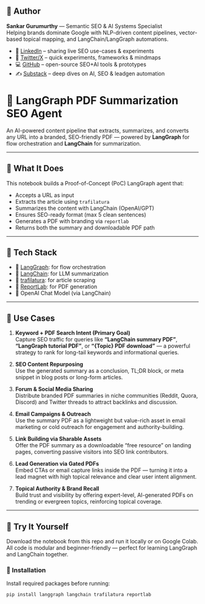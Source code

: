 ## 🙋 Author

**Sankar Gurumurthy** — Semantic SEO & AI Systems Specialist  
Helping brands dominate Google with NLP-driven content pipelines, vector-based topical mapping, and LangChain/LangGraph automations.

- 🔗 [LinkedIn](https://www.linkedin.com/in/sankar-gurumurthy-a1044a136/) – sharing live SEO use-cases & experiments  
- 🧵 [Twitter/X](https://x.com/SankarGurumurt1) – quick experiments, frameworks & mindmaps  
- 💻 [GitHub](https://github.com/sg-sankar) – open-source SEO+AI tools & prototypes  
- ✍️ [Substack](https://sankargurumurthy.substack.com/) – deep dives on AI, SEO & leadgen automation


# 🧠 LangGraph PDF Summarization SEO Agent

An AI-powered content pipeline that extracts, summarizes, and converts any URL into a branded, SEO-friendly PDF — powered by **LangGraph** for flow orchestration and **LangChain** for summarization.

---

## 🚀 What It Does

This notebook builds a Proof-of-Concept (PoC) LangGraph agent that:
- Accepts a URL as input
- Extracts the article using `trafilatura`
- Summarizes the content with LangChain (OpenAI/GPT)
- Ensures SEO-ready format (max 5 clean sentences)
- Generates a PDF with branding via `reportlab`
- Returns both the summary and downloadable PDF path

---

## 🧱 Tech Stack

- 🧩 [LangGraph](https://github.com/langchain-ai/langgraph): for flow orchestration  
- 🧠 [LangChain](https://github.com/langchain-ai/langchain): for LLM summarization  
- 🧼 [trafilatura](https://github.com/adbar/trafilatura): for article scraping  
- 🧾 [ReportLab](https://www.reportlab.com/): for PDF generation  
- 💬 OpenAI Chat Model (via LangChain)

---

## 📌 Use Cases

1. **Keyword + PDF Search Intent (Primary Goal)**  
   Capture SEO traffic for queries like **“LangChain summary PDF”**, **“LangGraph tutorial PDF”**, or **“{Topic} PDF download”** — a powerful strategy to rank for long-tail keywords and informational queries.

2. **SEO Content Repurposing**  
   Use the generated summary as a conclusion, TL;DR block, or meta snippet in blog posts or long-form articles.

3. **Forum & Social Media Sharing**  
   Distribute branded PDF summaries in niche communities (Reddit, Quora, Discord) and Twitter threads to attract backlinks and discussion.

4. **Email Campaigns & Outreach**  
   Use the summary PDF as a lightweight but value-rich asset in email marketing or cold outreach for engagement and authority-building.

5. **Link Building via Sharable Assets**  
   Offer the PDF summary as a downloadable “free resource” on landing pages, converting passive visitors into SEO link contributors.

6. **Lead Generation via Gated PDFs**  
   Embed CTAs or email capture links inside the PDF — turning it into a lead magnet with high topical relevance and clear user intent alignment.

7. **Topical Authority & Brand Recall**  
   Build trust and visibility by offering expert-level, AI-generated PDFs on trending or evergreen topics, reinforcing topical coverage.

---

## 🧪 Try It Yourself

Download the notebook from this repo and run it locally or on Google Colab.  
All code is modular and beginner-friendly — perfect for learning LangGraph and LangChain together.

### 🔧 Installation
Install required packages before running:

```bash
pip install langgraph langchain trafilatura reportlab

